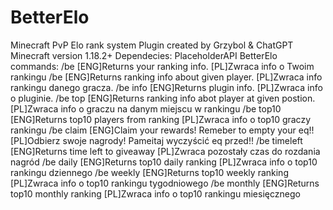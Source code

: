 # BetterElo
Minecraft PvP Elo rank system
Plugin created by Grzybol & ChatGPT 
Minecraft version 1.18.2+
Dependecies: PlaceholderAPI
BetterElo commands:
/be                  [ENG]Returns your ranking info.                                     [PL]Zwraca info o Twoim rankingu
/be <player>  [ENG]Returns ranking info about given player.             [PL]Zwraca info rankingu danego gracza.
/be info              [ENG]Returns plugin info.                                             [PL]Zwraca info o pluginie.
/be top<n>      [ENG]Returns ranking info abot player at given postion. [PL]Zwraca info o graczu na danym miejscu w rankingu
/be top10      [ENG]Returns top10 players from ranking                 [PL]Zwraca info o top10 graczy rankingu
/be claim      [ENG]Claim your rewards! Remeber to empty your eq!!   [PL]Odbierz swoje nagrody! Pameitaj wyczyścić eq przed!!
/be timeleft      [ENG]Returns time left to giveaway                                 [PL]Zwraca pozostały czas do rozdania nagród
/be daily      [ENG]Returns top10 daily ranking                                 [PL]Zwraca info o top10 rankingu dziennego
/be weekly      [ENG]Returns top10 weekly ranking                                 [PL]Zwraca info o top10 rankingu tygodniowego
/be monthly   [ENG]Returns top10 monthly ranking                         [PL]Zwraca info o top10 rankingu miesięcznego
